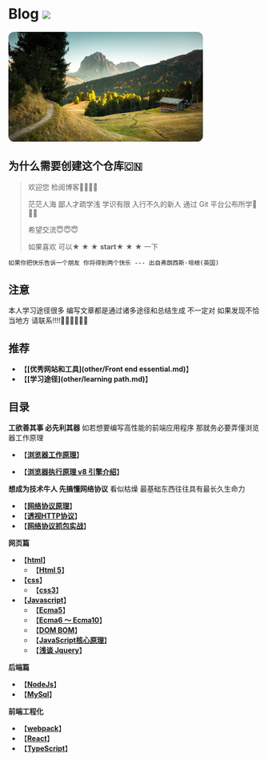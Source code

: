 # Blog ![](../Blog/media/img/68747470733a2f2f696d672e736869656c64732e696f2f62616467652f6c6963656e73652d4d49542d626c75652e737667.svg)

<img src="media/img/wallpaper.jpg" alt="wallpaper" style="zoom:38%;border-radius: 30px;" /> 



## 为什么需要创建这个仓库🇨🇳

> 欢迎您 检阅博客🥰🥰🥰🥰
>
> 茫茫人海 鄙人才疏学浅 学识有限 入行不久的新人 通过 Git 平台公布所学🌈🌈🌈
>
> 希望交流😇😇😇
>
> 如果喜欢 可以★ ★ ★ **start**★ ★ ★ 一下

```tex
如果你把快乐告诉一个朋友 你将得到两个快乐 --- 出自弗朗西斯·培根(英国)
```



## 注意

本人学习途径很多 编写文章都是通过诸多途径和总结生成 不一定对 如果发现不恰当地方 请联系!!!!👩‍🦰👩‍🦰👩‍🦰



## 推荐

+ 【**[优秀网站和工具](other/Front end essential.md)**】
+ 【**[学习途径](other/learning path.md)**】



## 目录

**工欲善其事 必先利其器** 如若想要编写高性能的前端应用程序 那就务必要弄懂浏览器工作原理

+ 【[**浏览器工作原理**](Browser/README.md)】

+ 【**[浏览器执行原理 v8 引擎介绍]()**】



**想成为技术牛人 先搞懂网络协议** 看似枯燥 最基础东西往往具有最长久生命力

+ 【**[网络协议原理]()**】
+ 【**[透视HTTP协议]()**】
+ 【**[网络协议抓包实战]()**】

**网页篇**

+ 【**[html]()**】
  + 【**[Html 5]()**】
+ 【**[css]()**】
  + 【**[css3]()**】
+ 【**[Javascript]()**】
  + 【**[Ecma5]()**】
  + 【**[Ecma6 ～ Ecma10]()**】
  + 【**[DOM BOM]()**】
  + 【**[JavaScript核心原理]()**】
  + 【**[浅谈 Jquery]()**】

**后端篇**

+ 【**[NodeJs]()**】
+ 【**[MySql]()**】

**前端工程化**

+ 【**[webpack]()**】
+ 【**[React]()**】
+ 【**[TypeScript]()**】
